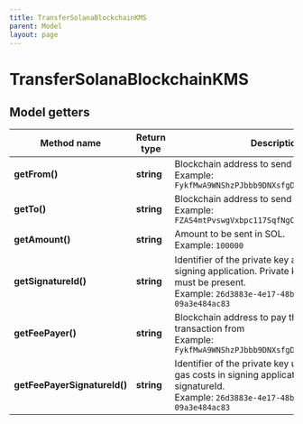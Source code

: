 ```yaml
---
title: TransferSolanaBlockchainKMS
parent: Model
layout: page
---
```


# TransferSolanaBlockchainKMS

## Model getters

Method name | Return type | Description | Notes
------------ | ------------- | ------------- | -------------
**getFrom()** | **string** | Blockchain address to send assets from <br>Example: `FykfMwA9WNShzPJbbb9DNXsfgDgS3XZzWiFgrVXfWoPJ` |
**getTo()** | **string** | Blockchain address to send assets to <br>Example: `FZAS4mtPvswgVxbpc117SqfNgCDLTCtk5CoeAtt58FWU` |
**getAmount()** | **string** | Amount to be sent in SOL. <br>Example: `100000` |
**getSignatureId()** | **string** | Identifier of the private key associated in signing application. Private key, or signature Id must be present. <br>Example: `26d3883e-4e17-48b3-a0ee-09a3e484ac83` |
**getFeePayer()** | **string** | Blockchain address to pay the fee for the transaction from <br>Example: `FykfMwA9WNShzPJbbb9DNXsfgDgS3XZzWiFgrVXfWoPJ` | [optional]
**getFeePayerSignatureId()** | **string** | Identifier of the private key used for paying the gas costs in signing application. Defaults to the signatureId. <br>Example: `26d3883e-4e17-48b3-a0ee-09a3e484ac83` | [optional]

